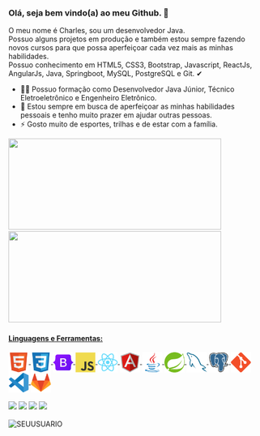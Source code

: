 ### Olá, seja bem vindo(a) ao meu Github. 👋

O meu nome é Charles, sou um desenvolvedor Java. <br>
Possuo alguns projetos em produção e também estou sempre fazendo novos cursos para que possa aperfeiçoar cada vez mais as minhas habilidades.<br>
Possuo conhecimento em HTML5, CSS3, Bootstrap, Javascript, ReactJs, AngularJs, Java, Springboot, MySQL, PostgreSQL e Git. ✔

- 👨‍🎓 Possuo formação como Desenvolvedor Java Júnior, Técnico Eletroeletrônico e Engenheiro Eletrônico.<!--- 🌱 Conclui recentemente um curso na área de desenvolvimento Full Stack pela Generation Brasil.-->
- 🤔 Estou sempre em busca de aperfeiçoar as minhas habilidades pessoais e tenho muito prazer em ajudar outras pessoas.
- ⚡ Gosto muito de esportes, trilhas e de estar com a família.

<!--
- 📫 How to reach me: ...
-->

 <div>
  <a href="https://github.com/chaaarlees5">
  <img height="180em" width="420em" src="https://github-readme-stats.vercel.app/api?username=chaaarlees5&show_icons=true&theme=highcontrast&include_all_commits=true&count_private=true"/>
  <img height="180em" width="420em" src="https://github-readme-stats.vercel.app/api/top-langs/?username=chaaarlees5&layout=compact&langs_count=7&theme=highcontrast"/>
</div>

<h4>Linguagens e Ferramentas:</h4>
<div>
  <img align="center" alt="HTML5" height="40" width="40" src="https://raw.githubusercontent.com/devicons/devicon/master/icons/html5/html5-original.svg">
  <img align="center" alt="CSS3" height="40" width="40" src="https://raw.githubusercontent.com/devicons/devicon/master/icons/css3/css3-original.svg">
  <img align="center" alt="Bootstrap" height="40" width="40" src="https://github.com/devicons/devicon/blob/master/icons/bootstrap/bootstrap-original.svg">
  <img align="center" alt="Javascript" height="40" width="40" src="https://raw.githubusercontent.com/devicons/devicon/master/icons/javascript/javascript-original.svg">
  <img align="center" alt="React" height="40" width="40" src="https://raw.githubusercontent.com/devicons/devicon/master/icons/react/react-original.svg">
  <img align="center" alt="Angular" height="40" width="40" src="https://github.com/devicons/devicon/blob/master/icons/angularjs/angularjs-original.svg"> 
  <img align="center" alt="Java" height="40" width="40" src="https://raw.githubusercontent.com/devicons/devicon/master/icons/java/java-original.svg">
  <img align="center" alt="Spring"  height="40" width="40" src="https://github.com/devicons/devicon/blob/master/icons/spring/spring-original.svg">
  <img align="center" alt="MySQL"  height="40" width="40" src="https://github.com/devicons/devicon/blob/master/icons/mysql/mysql-original.svg">
  <img align="center" alt="PostgreSQL"  height="40" width="40" src="https://github.com/devicons/devicon/blob/master/icons/postgresql/postgresql-original.svg">
  <img align="center" alt="Git" height="40" width="40" src="https://raw.githubusercontent.com/devicons/devicon/master/icons/git/git-original.svg">
  <img align="center" alt="Vscode"  height="40" width="40" src="https://github.com/devicons/devicon/blob/master/icons/vscode/vscode-original.svg">
  <img align="center" alt="GitLab" height="40" width="40" src="https://github.com/devicons/devicon/blob/master/icons/gitlab/gitlab-original.svg">
</div>
<!--  
  <img align="center" alt="Angular" height="40" width="40" src="https://raw.githubusercontent.com/devicons/devicon/master/icons/angularjs/angularjs-original.svg">
  <img align="center" alt="MySQL" height="40" width="40" src="https://raw.githubusercontent.com/devicons/devicon/master/icons/mysql/mysql-original.svg">
  
<div style="display: inline_block"><br>
  <img align="center" alt="HTML5" height="40" width="40" src="https://raw.githubusercontent.com/devicons/devicon/master/icons/html5/html5-original-wordmark.svg">
  <img align="center" alt="CSS3" height="40" width="40" src="https://raw.githubusercontent.com/devicons/devicon/master/icons/css3/css3-original-wordmark.svg">
  <img align="center" alt="Javascript" height="40" width="40" src="https://raw.githubusercontent.com/devicons/devicon/master/icons/javascript/javascript-original.svg">
  <img align="center" alt="React" height="40" width="40" src="https://raw.githubusercontent.com/devicons/devicon/master/icons/react/react-original-wordmark.svg">
  <img align="center" alt="Angular" height="80" width="80" src="https://raw.githubusercontent.com/devicons/devicon/master/icons/angularjs/angularjs-original-wordmark.svg">
  <img align="center" alt="Git" height="40" width="40" src="https://raw.githubusercontent.com/devicons/devicon/master/icons/git/git-original-wordmark.svg">
  <img align="center" alt="Java" height="40" width="40" src="https://raw.githubusercontent.com/devicons/devicon/master/icons/java/java-original-wordmark.svg">
  <img align="center" alt="MySQL" height="40" width="40" src="https://raw.githubusercontent.com/devicons/devicon/master/icons/mysql/mysql-original-wordmark.svg">
</div>
-->
 <br>
 <div> 
  <a href="https://www.instagram.com/chaaarlees/" target="_blank"><img src="https://img.shields.io/badge/-Instagram-%23E4405F?style=for-the-badge&logo=instagram&logoColor=white" target="_blank"></a>
  <a href="mailto:charlesoliveira0293@gmail.com"><img src="https://img.shields.io/badge/-Gmail-%23333?style=for-the-badge&logo=gmail&logoColor=white" target="_blank"></a>
  <a href="https://www.linkedin.com/in/charles-roberto-oliveira" target="_blank"><img src="https://img.shields.io/badge/-LinkedIn-%230077B5?style=for-the-badge&logo=linkedin&logoColor=white" target="_blank"></a>
  <a href="https://gitlab.com/CharlesTechPark" target="_blank"><img src="https://img.shields.io/badge/-GitLab-6610f2?logo=gitlab&style=for-the-badge" target="_blank"></a>
 </div>
 
 <br>
 <img src="https://komarev.com/ghpvc/?username=chaaarlees5&color=green" alt="SEUUSUARIO" /> 
